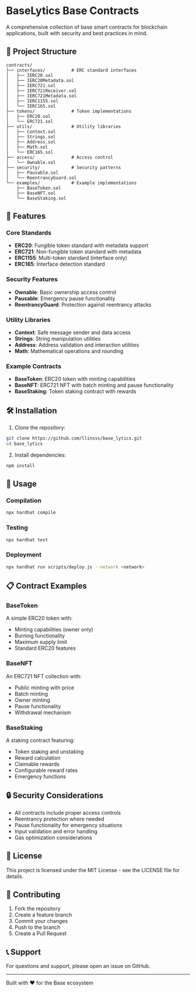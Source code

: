 # BaseLytics Base Contracts

A comprehensive collection of base smart contracts for blockchain applications, built with security and best practices in mind.

## 📁 Project Structure

```
contracts/
├── interfaces/          # ERC standard interfaces
│   ├── IERC20.sol
│   ├── IERC20Metadata.sol
│   ├── IERC721.sol
│   ├── IERC721Receiver.sol
│   ├── IERC721Metadata.sol
│   ├── IERC1155.sol
│   └── IERC165.sol
├── tokens/              # Token implementations
│   ├── ERC20.sol
│   └── ERC721.sol
├── utils/               # Utility libraries
│   ├── Context.sol
│   ├── Strings.sol
│   ├── Address.sol
│   ├── Math.sol
│   └── ERC165.sol
├── access/              # Access control
│   └── Ownable.sol
├── security/            # Security patterns
│   ├── Pausable.sol
│   └── ReentrancyGuard.sol
└── examples/            # Example implementations
    ├── BaseToken.sol
    ├── BaseNFT.sol
    └── BaseStaking.sol
```

## 🚀 Features

### Core Standards
- **ERC20**: Fungible token standard with metadata support
- **ERC721**: Non-fungible token standard with metadata
- **ERC1155**: Multi-token standard (interface only)
- **ERC165**: Interface detection standard

### Security Features
- **Ownable**: Basic ownership access control
- **Pausable**: Emergency pause functionality
- **ReentrancyGuard**: Protection against reentrancy attacks

### Utility Libraries
- **Context**: Safe message sender and data access
- **Strings**: String manipulation utilities
- **Address**: Address validation and interaction utilities
- **Math**: Mathematical operations and rounding

### Example Contracts
- **BaseToken**: ERC20 token with minting capabilities
- **BaseNFT**: ERC721 NFT with batch minting and pause functionality
- **BaseStaking**: Token staking contract with rewards

## 🛠️ Installation

1. Clone the repository:
```bash
git clone https://github.com/llinsss/base_lytics.git
cd base_lytics
```

2. Install dependencies:
```bash
npm install
```

## 🔧 Usage

### Compilation
```bash
npx hardhat compile
```

### Testing
```bash
npx hardhat test
```

### Deployment
```bash
npx hardhat run scripts/deploy.js --network <network>
```

## 📋 Contract Examples

### BaseToken
A simple ERC20 token with:
- Minting capabilities (owner only)
- Burning functionality
- Maximum supply limit
- Standard ERC20 features

### BaseNFT
An ERC721 NFT collection with:
- Public minting with price
- Batch minting
- Owner minting
- Pause functionality
- Withdrawal mechanism

### BaseStaking
A staking contract featuring:
- Token staking and unstaking
- Reward calculation
- Claimable rewards
- Configurable reward rates
- Emergency functions

## 🔒 Security Considerations

- All contracts include proper access controls
- Reentrancy protection where needed
- Pause functionality for emergency situations
- Input validation and error handling
- Gas optimization considerations

## 📄 License

This project is licensed under the MIT License - see the LICENSE file for details.

## 🤝 Contributing

1. Fork the repository
2. Create a feature branch
3. Commit your changes
4. Push to the branch
5. Create a Pull Request

## 📞 Support

For questions and support, please open an issue on GitHub.

---

Built with ❤️ for the Base ecosystem
